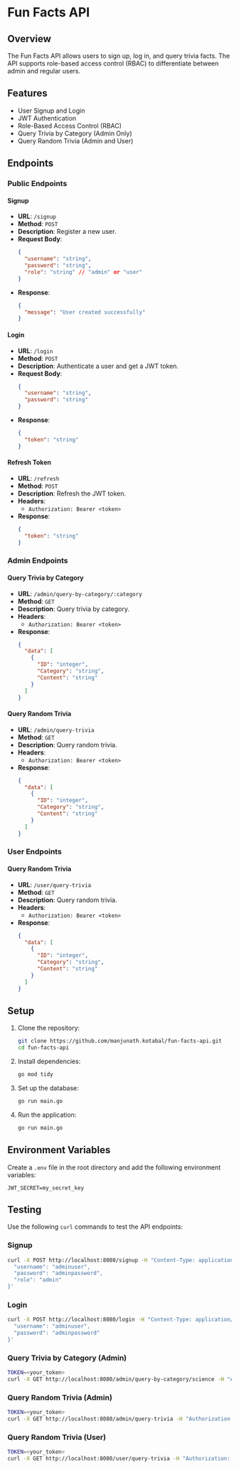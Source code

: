 # Fun Facts API

## Overview
The Fun Facts API allows users to sign up, log in, and query trivia facts. The API supports role-based access control (RBAC) to differentiate between admin and regular users.

## Features
- User Signup and Login
- JWT Authentication
- Role-Based Access Control (RBAC)
- Query Trivia by Category (Admin Only)
- Query Random Trivia (Admin and User)

## Endpoints

### Public Endpoints

#### Signup
- **URL**: `/signup`
- **Method**: `POST`
- **Description**: Register a new user.
- **Request Body**:
  ```json
  {
    "username": "string",
    "password": "string",
    "role": "string" // "admin" or "user"
  }
  ```
- **Response**:
  ```json
  {
    "message": "User created successfully"
  }
  ```

#### Login
- **URL**: `/login`
- **Method**: `POST`
- **Description**: Authenticate a user and get a JWT token.
- **Request Body**:
  ```json
  {
    "username": "string",
    "password": "string"
  }
  ```
- **Response**:
  ```json
  {
    "token": "string"
  }
  ```

#### Refresh Token
- **URL**: `/refresh`
- **Method**: `POST`
- **Description**: Refresh the JWT token.
- **Headers**:
  - `Authorization: Bearer <token>`
- **Response**:
  ```json
  {
    "token": "string"
  }
  ```

### Admin Endpoints

#### Query Trivia by Category
- **URL**: `/admin/query-by-category/:category`
- **Method**: `GET`
- **Description**: Query trivia by category.
- **Headers**:
  - `Authorization: Bearer <token>`
- **Response**:
  ```json
  {
    "data": [
      {
        "ID": "integer",
        "Category": "string",
        "Content": "string"
      }
    ]
  }
  ```

#### Query Random Trivia
- **URL**: `/admin/query-trivia`
- **Method**: `GET`
- **Description**: Query random trivia.
- **Headers**:
  - `Authorization: Bearer <token>`
- **Response**:
  ```json
  {
    "data": [
      {
        "ID": "integer",
        "Category": "string",
        "Content": "string"
      }
    ]
  }
  ```

### User Endpoints

#### Query Random Trivia
- **URL**: `/user/query-trivia`
- **Method**: `GET`
- **Description**: Query random trivia.
- **Headers**:
  - `Authorization: Bearer <token>`
- **Response**:
  ```json
  {
    "data": [
      {
        "ID": "integer",
        "Category": "string",
        "Content": "string"
      }
    ]
  }
  ```

## Setup

1. Clone the repository:
   ```sh
   git clone https://github.com/manjunath.kotabal/fun-facts-api.git
   cd fun-facts-api
   ```

2. Install dependencies:
   ```sh
   go mod tidy
   ```

3. Set up the database:
   ```sh
   go run main.go
   ```

4. Run the application:
   ```sh
   go run main.go
   ```

## Environment Variables

Create a `.env` file in the root directory and add the following environment variables:

```
JWT_SECRET=my_secret_key
```

## Testing

Use the following `curl` commands to test the API endpoints:

### Signup
```sh
curl -X POST http://localhost:8080/signup -H "Content-Type: application/json" -d '{
  "username": "adminuser",
  "password": "adminpassword",
  "role": "admin"
}'
```

### Login
```sh
curl -X POST http://localhost:8080/login -H "Content-Type: application/json" -d '{
  "username": "adminuser",
  "password": "adminpassword"
}'
```

### Query Trivia by Category (Admin)
```sh
TOKEN=<your_token>
curl -X GET http://localhost:8080/admin/query-by-category/science -H "Authorization: Bearer $TOKEN"
```

### Query Random Trivia (Admin)
```sh
TOKEN=<your_token>
curl -X GET http://localhost:8080/admin/query-trivia -H "Authorization: Bearer $TOKEN"
```

### Query Random Trivia (User)
```sh
TOKEN=<your_token>
curl -X GET http://localhost:8080/user/query-trivia -H "Authorization: Bearer $TOKEN"
```